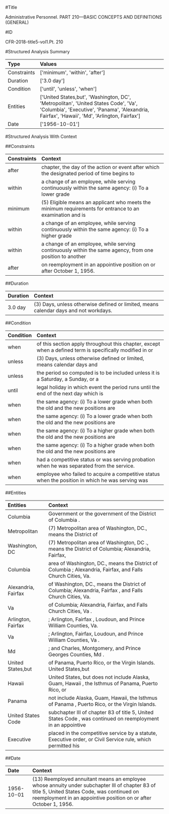 #Title

Administrative Personnel. PART 210—BASIC CONCEPTS AND DEFINITIONS (GENERAL)


#ID

CFR-2018-title5-vol1.Pt. 210


#Structured Analysis Summary

| Type        | Values                                                                                                                                                                              |
|:------------|:------------------------------------------------------------------------------------------------------------------------------------------------------------------------------------|
| Constraints | ['minimum', 'within', 'after']                                                                                                                                                      |
| Duration    | ['3.0 day']                                                                                                                                                                         |
| Condition   | ['until', 'unless', 'when']                                                                                                                                                         |
| Entities    | ['United States,but', 'Washington, DC', 'Metropolitan', 'United States Code', 'Va', 'Columbia', 'Executive', 'Panama', 'Alexandria, Fairfax', 'Hawaii', 'Md', 'Arlington, Fairfax'] |
| Date        | ['1956-10-01']                                                                                                                                                                      |


#Structured Analysis With Context

 


##Constraints

| Constraints   | Context                                                                                                   |
|:--------------|:----------------------------------------------------------------------------------------------------------|
| after         | chapter, the day of the action or event after which the designated period of time begins to               |
| within        | a change of an employee, while serving continuously within the same agency: (i) To a lower grade          |
| minimum       | (5) Eligible means an applicant who meets the  minimum requirements for entrance to an examination and is |
| within        | a change of an employee, while serving continuously within the same agency: (i) To a higher grade         |
| within        | a change of an employee, while serving continuously within the same agency, from one position to another  |
| after         | on reemployment in an appointive position on or after  October 1, 1956.                                   |


##Duration

| Duration   | Context                                                                              |
|:-----------|:-------------------------------------------------------------------------------------|
| 3.0 day    | (3) Days, unless otherwise defined or limited, means calendar days and not workdays. |


##Condition

| Condition   | Context                                                                                                  |
|:------------|:---------------------------------------------------------------------------------------------------------|
| when        | of this section apply throughout this chapter, except when a defined term is specifically modified in or |
| unless      | (3) Days,  unless otherwise defined or limited, means calendar days and                                  |
| unless      | the period so computed is to be included unless it is a Saturday, a Sunday, or a                         |
| until       | legal holiday in which event the period runs until the end of the next day which is                      |
| when        | the same agency: (i) To a lower grade when both the old and the new positions are                        |
| when        | the same agency: (i) To a lower grade when both the old and the new positions are                        |
| when        | the same agency: (i) To a higher grade when both the old and the new positions are                       |
| when        | the same agency: (i) To a higher grade when both the old and the new positions are                       |
| when        | had a competitive status or was serving probation when  he was separated from the service.               |
| when        | employee who failed to acquire a competitive status when the position in which he was serving was        |


##Entities

| Entities            | Context                                                                                                      |
|:--------------------|:-------------------------------------------------------------------------------------------------------------|
| Columbia            | Government or the government of the District of Columbia .                                                   |
| Metropolitan        | (7)  Metropolitan area of Washington, DC., means the District of                                             |
| Washington, DC      | (7) Metropolitan area of  Washington, DC ., means the District of Columbia; Alexandria, Fairfax,             |
| Columbia            | area of Washington, DC., means the District of Columbia ; Alexandria, Fairfax, and Falls Church Cities, Va.  |
| Alexandria, Fairfax | of Washington, DC., means the District of Columbia; Alexandria, Fairfax , and Falls Church Cities, Va.       |
| Va                  | of Columbia; Alexandria, Fairfax, and Falls Church Cities, Va .                                              |
| Arlington, Fairfax  | ;  Arlington, Fairfax , Loudoun, and Prince William Counties, Va.                                            |
| Va                  | ; Arlington, Fairfax, Loudoun, and Prince William Counties,  Va .                                            |
| Md                  | ; and Charles, Montgomery, and Prince Georges Counties,  Md .                                                |
| United States,but   | of Panama, Puerto Rico, or the Virgin Islands. United States,but                                             |
| Hawaii              | United States, but does not include Alaska, Guam, Hawaii , the Isthmus of Panama, Puerto Rico, or            |
| Panama              | not include Alaska, Guam, Hawaii, the Isthmus of Panama , Puerto Rico, or the Virgin Islands.                |
| United States Code  | subchapter III of chapter 83 of title 5, United States Code , was continued on reemployment in an appointive |
| Executive           | placed in the competitive service by a statute, Executive order, or Civil Service rule, which permitted his  |


##Date

| Date       | Context                                                                                                                                                                                                           |
|:-----------|:------------------------------------------------------------------------------------------------------------------------------------------------------------------------------------------------------------------|
| 1956-10-01 | (13) Reemployed annuitant means an employee whose annuity under subchapter III of chapter 83 of title 5, United States Code, was continued on reemployment in an appointive position on or after October 1, 1956. |


